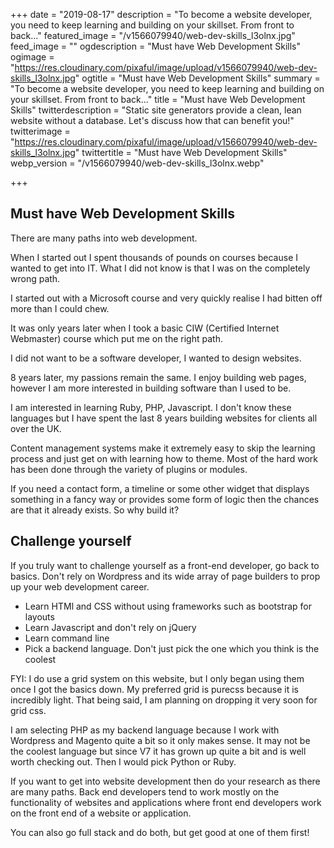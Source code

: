 +++
date = "2019-08-17"
description = "To become a website developer, you need to keep learning and building on your skillset. From front to back..."
featured_image = "/v1566079940/web-dev-skills_l3olnx.jpg"
feed_image = ""
ogdescription = "Must have Web Development Skills"
ogimage = "https://res.cloudinary.com/pixaful/image/upload/v1566079940/web-dev-skills_l3olnx.jpg"
ogtitle = "Must have Web Development Skills"
summary = "To become a website developer, you need to keep learning and building on your skillset. From front to back..."
title = "Must have Web Development Skills"
twitterdescription = "Static site generators provide a clean, lean website without a database. Let's discuss how that can benefit you!"
twitterimage = "https://res.cloudinary.com/pixaful/image/upload/v1566079940/web-dev-skills_l3olnx.jpg"
twittertitle = "Must have Web Development Skills"
webp_version = "/v1566079940/web-dev-skills_l3olnx.webp"

+++
## Must have Web Development Skills

There are many paths into web development.

When I started out I spent thousands of pounds on courses because I wanted to get into IT. What I did not know is that I was on the completely wrong path.

I started out with a Microsoft course and very quickly realise I had bitten off more than I could chew. 

It was only years later when I took a basic CIW (Certified Internet Webmaster) course which put me on the right path.

I did not want to be a software developer, I wanted to design websites.

8 years later, my passions remain the same. I enjoy building web pages, however I am more interested in building software than I used to be.

I am interested in learning Ruby, PHP, Javascript. I don't know these languages but I have spent the last 8 years building websites for clients all over the UK.

Content management systems make it extremely easy to skip the learning process and just get on with learning how to theme. Most of the hard work has been done through the variety of plugins or modules.

If you need a contact form, a timeline or some other widget that displays something in a fancy way or provides some form of logic then the chances are that it already exists. So why build it?

## Challenge yourself

If you truly want to challenge yourself as a front-end developer, go back to basics. Don't rely on Wordpress and its wide array of page builders to prop up your web development career.

<ul>
<li>Learn HTMl and CSS without using frameworks such as bootstrap for layouts</li>
<li>Learn Javascript and don't rely on jQuery</li>
<li>Learn command line</li>
<li>Pick a backend language. Don't just pick the one which you think is the coolest</li>
</ul>

FYI: I do use a grid system on this website, but I only began using them once I got the basics down. My preferred grid is purecss because it is incredibly light. That being said, I am planning on dropping it very soon for grid css.

I am selecting PHP as my backend language because I work with Wordpress and Magento quite a bit so it only makes sense. It may not be the coolest language but since V7 it has grown up quite a bit and is well worth checking out. Then I would pick Python or Ruby.

If you want to get into website development then do your research as there are many paths. Back end developers tend to work mostly on the functionality of websites and applications where front end developers work on the front end of a website or application. 

You can also go full stack and do both, but get good at one of them first! 